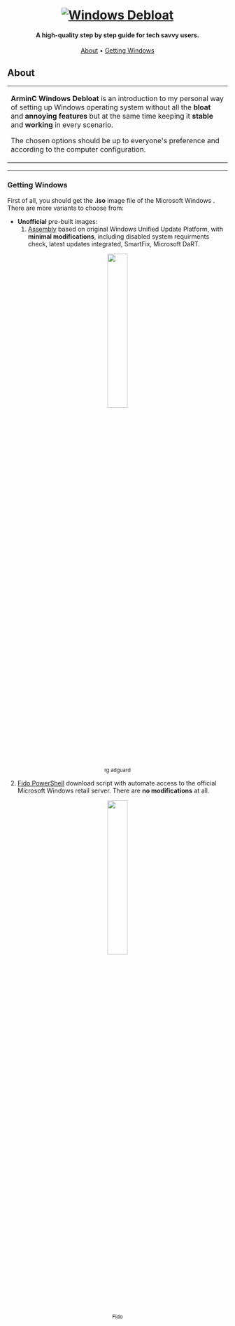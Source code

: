 <h1 align="center">
  <br>
  <a href="https://github.com/ArmynC/ArminC-Windows-Debloat/archive/refs/heads/main.zip"><img src="https://raw.githubusercontent.com/ArmynC/ArminC-Windows-Debloat/main/img/arminc_windows_debloat.svg" alt="Windows Debloat"></a>
</h1>

<h4 align="center">A high-quality step by step guide for tech savvy users.</h4>

<p align="center">
  <a href="#about">About</a> •
  <a href="#Getting Windows">Getting Windows</a>
</p>

 ## About

<table>
<tr>
<td>

**ArminC Windows Debloat** is an introduction to my personal way of setting up Windows operating system without all the **bloat** and **annoying features** but at the same time keeping it **stable** and **working** in every scenario.

The chosen options should be up to everyone's preference and according to the computer configuration.

</td>
</tr>
</table>

---

### Getting Windows

First of all, you should get the **.iso** image file of the Microsoft Windows . There are more variants to choose from:
- **Unofficial** pre-built images:
	1. [Assembly](https://forum-rg--adguard-net.translate.goog/forums/windows-11.76/?_x_tr_sl=ro&_x_tr_tl=en&_x_tr_hl=en&_x_tr_pto=wapp "Assembly") based on original Windows Unified Update Platform, with **minimal modifications**, including disabled system requirments check, latest updates integrated, SmartFix, Microsoft DaRT. 
<p align="center">
<img src="https://raw.githubusercontent.com/ArmynC/ArminC-Windows-Debloat/main/img/rg_adguard.png" width="30%" height="30%">
<br>
<sub>rg adguard</sub>
</p>

  2. [Fido PowerShell](https://github.com/pbatard/Fido "Fido PowerShell") download script with automate access to the official Microsoft Windows retail server. There are **no modifications** at all.
<p align="center">
<img src="https://raw.githubusercontent.com/ArmynC/ArminC-Windows-Debloat/main/img/fido.png" width="30%" height="30%">
<br>
<sub>Fido</sub>
</p>